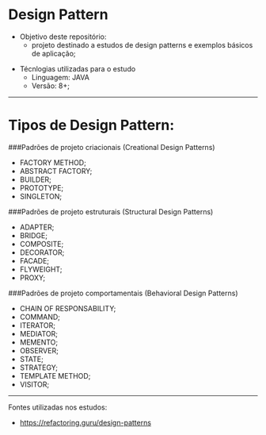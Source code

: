 # Design Pattern

* Objetivo deste repositório:
    - projeto destinado a estudos de design patterns e exemplos básicos de aplicação;
    
- Técnlogias utilizadas para o estudo
    - Linguagem: JAVA 
    - Versão: 8+;

----------

# Tipos de Design Pattern:
 

###Padrões de projeto criacionais (Creational Design Patterns)

  - FACTORY METHOD;
  - ABSTRACT FACTORY;
  - BUILDER;
  - PROTOTYPE;
  - SINGLETON;

###Padrões de projeto estruturais (Structural Design Patterns)

  - ADAPTER;
  - BRIDGE;
  - COMPOSITE;
  - DECORATOR;
  - FACADE;
  - FLYWEIGHT;
  - PROXY;

###Padrões de projeto comportamentais (Behavioral Design Patterns)

  - CHAIN OF RESPONSABILITY;
  - COMMAND;
  - ITERATOR;
  - MEDIATOR;
  - MEMENTO;
  - OBSERVER;
  - STATE;
  - STRATEGY;
  - TEMPLATE METHOD;
  - VISITOR;

----------

Fontes utilizadas nos estudos:

- https://refactoring.guru/design-patterns   
